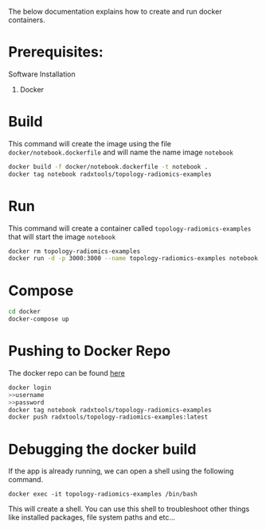 The below documentation explains how to create and run docker containers.

# Prerequisites:
Software Installation
1. Docker

# Build

This command will create the image using the file `docker/notebook.dockerfile` and will name the name image `notebook`

```sh
docker build -f docker/notebook.dockerfile -t notebook .
docker tag notebook radxtools/topology-radiomics-examples
```

# Run

This command will create a container called `topology-radiomics-examples` that will start the image `notebook`

```sh
docker rm topology-radiomics-examples
docker run -d -p 3000:3000 --name topology-radiomics-examples notebook
```

# Compose

```sh
cd docker
docker-compose up
```

# Pushing to Docker Repo

The docker repo can be found [here](https://hub.docker.com/repository/docker/radxtools/topology-radiomics-examples)

```sh
docker login
>>username
>>password
docker tag notebook radxtools/topology-radiomics-examples
docker push radxtools/topology-radiomics-examples:latest
```

# Debugging the docker build

If the app is already running, we can open a shell using the following command.

```
docker exec -it topology-radiomics-examples /bin/bash
```

This will create a shell. You can use this shell to troubleshoot other things like installed packages, file system paths and etc...
